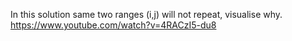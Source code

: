 In this solution same two ranges (i,j) will not repeat, visualise why.
​
https://www.youtube.com/watch?v=4RACzI5-du8
​
​